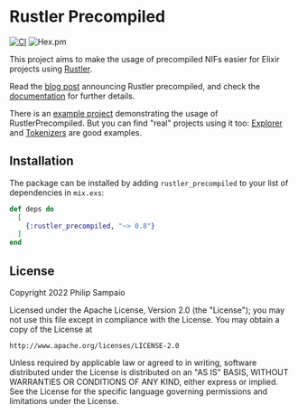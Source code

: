 # Rustler Precompiled

[![CI](https://github.com/philss/rustler_precompiled/actions/workflows/ci.yml/badge.svg)](https://github.com/philss/rustler_precompiled/actions/workflows/ci.yml)
![Hex.pm](https://img.shields.io/hexpm/v/rustler_precompiled)

This project aims to make the usage of precompiled NIFs easier
for Elixir projects using [Rustler](https://github.com/rusterlium/rustler).

Read the [blog post](https://web.archive.org/web/20241203205216/https://dashbit.co/blog/rustler-precompiled#expand) announcing Rustler precompiled, and
check the [documentation](https://hexdocs.pm/rustler_precompiled) for further details.

There is an [example project](https://github.com/philss/rustler_precompilation_example) demonstrating
the usage of RustlerPrecompiled.
But you can find "real" projects using it too: [Explorer](https://github.com/elixir-nx/explorer) and
[Tokenizers](https://github.com/elixir-nx/tokenizers) are good examples.

## Installation

The package can be installed by adding `rustler_precompiled` to your
list of dependencies in `mix.exs`:

```elixir
def deps do
  [
    {:rustler_precompiled, "~> 0.8"}
  ]
end
```

## License

Copyright 2022 Philip Sampaio

Licensed under the Apache License, Version 2.0 (the "License");
you may not use this file except in compliance with the License.
You may obtain a copy of the License at

    http://www.apache.org/licenses/LICENSE-2.0

Unless required by applicable law or agreed to in writing, software
distributed under the License is distributed on an "AS IS" BASIS,
WITHOUT WARRANTIES OR CONDITIONS OF ANY KIND, either express or implied.
See the License for the specific language governing permissions and
limitations under the License.
